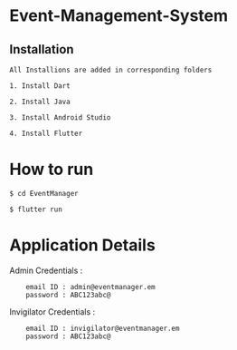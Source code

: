 # Event-Management-System


## Installation

```
All Installions are added in corresponding folders 

1. Install Dart

2. Install Java

3. Install Android Studio

4. Install Flutter
```


# How to run

```
$ cd EventManager

$ flutter run
```

# Application Details

Admin Credentials : 


```
    email ID : admin@eventmanager.em 
    password : ABC123abc@
```

Invigilator Credentials : 

```
    email ID : invigilator@eventmanager.em 
    password : ABC123abc@
```
